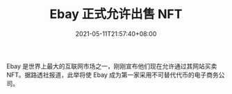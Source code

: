 ﻿---
title: "Ebay 正式允许出售 NFT"
date: 2021-05-11T21:57:40+08:00
lastmod: 2021-05-11T16:45:40+08:00
draft: false
authors: ["God-like"]
description: "Ebay 是世界上最大的互联网市场之一，刚刚宣布他们现在允许通过其网站买卖 NFT。据路透社报道，此举将使 Ebay 成为第一家采用不可替代代币的电子商务公司。"
featuredImage: "ebay-officially-allows-nfts-to-be-sold.png"
tags: ["Strategy Game","策略游戏","Play to Earn"]
categories: ["news"]
news: ["策略游戏"]
weight: 
lightgallery: true
pinned: false
recommend: false
recommend1: false
---

Ebay 是世界上最大的互联网市场之一，刚刚宣布他们现在允许通过其网站买卖 NFT。据路透社报道，此举将使 Ebay 成为第一家采用不可替代代币的电子商务公司。

<!--more-->

